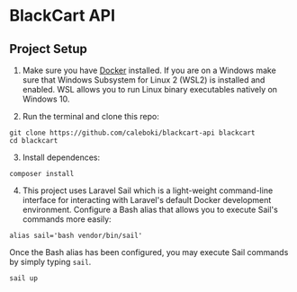 # BlackCart API

## Project Setup

1. Make sure you have [Docker](https://docs.docker.com/get-docker/) installed. If you are on a Windows make sure that Windows Subsystem for Linux 2 (WSL2) is installed and enabled. WSL allows you to run Linux binary executables natively on Windows 10.

2. Run the terminal and clone this repo:

```
git clone https://github.com/caleboki/blackcart-api blackcart
cd blackcart
```
3. Install dependences:

```
composer install
```
4. This project uses Laravel Sail which is a light-weight command-line interface for interacting with Laravel's default Docker development environment. Configure a Bash alias that allows you to execute Sail's commands more easily: 

```
alias sail='bash vendor/bin/sail'
```
Once the Bash alias has been configured, you may execute Sail commands by simply typing `sail`.

```
sail up
```
